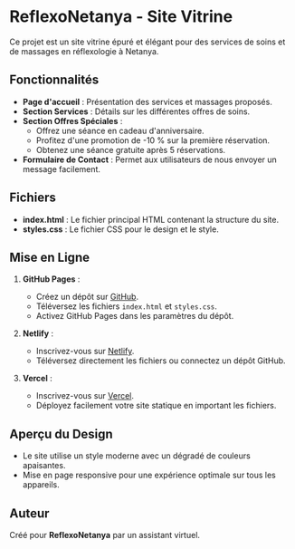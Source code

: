 
# ReflexoNetanya - Site Vitrine

Ce projet est un site vitrine épuré et élégant pour des services de soins et de massages en réflexologie à Netanya.

## Fonctionnalités

- **Page d'accueil** : Présentation des services et massages proposés.
- **Section Services** : Détails sur les différentes offres de soins.
- **Section Offres Spéciales** :
  - Offrez une séance en cadeau d'anniversaire.
  - Profitez d'une promotion de -10 % sur la première réservation.
  - Obtenez une séance gratuite après 5 réservations.
- **Formulaire de Contact** : Permet aux utilisateurs de nous envoyer un message facilement.

## Fichiers

- **index.html** : Le fichier principal HTML contenant la structure du site.
- **styles.css** : Le fichier CSS pour le design et le style.

## Mise en Ligne

1. **GitHub Pages** :
   - Créez un dépôt sur [GitHub](https://github.com).
   - Téléversez les fichiers `index.html` et `styles.css`.
   - Activez GitHub Pages dans les paramètres du dépôt.

2. **Netlify** :
   - Inscrivez-vous sur [Netlify](https://www.netlify.com).
   - Téléversez directement les fichiers ou connectez un dépôt GitHub.

3. **Vercel** :
   - Inscrivez-vous sur [Vercel](https://vercel.com).
   - Déployez facilement votre site statique en important les fichiers.

## Aperçu du Design

- Le site utilise un style moderne avec un dégradé de couleurs apaisantes.
- Mise en page responsive pour une expérience optimale sur tous les appareils.

## Auteur

Créé pour **ReflexoNetanya** par un assistant virtuel.
